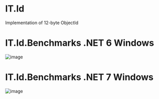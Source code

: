 # IT.Id
Implementation of 12-byte ObjectId

# IT.Id.Benchmarks .NET 6 Windows
![image](https://user-images.githubusercontent.com/1288091/202776036-d67e1d36-4fed-4c61-ae5d-7b00d84539ab.png)

# IT.Id.Benchmarks .NET 7 Windows
![image](https://user-images.githubusercontent.com/1288091/202704327-8610e5db-21ae-4d5d-b032-eb8552d021f9.png)
